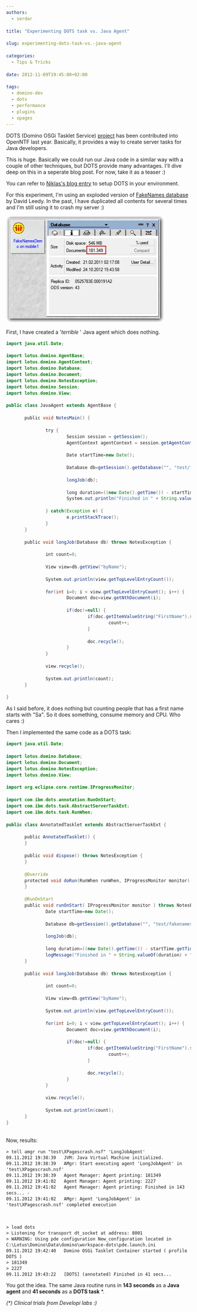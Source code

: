 ```yaml
---
authors:
  - serdar

title: "Experimenting DOTS task vs. Java Agent"

slug: experimenting-dots-task-vs.-java-agent

categories:
  - Tips & Tricks

date: 2012-11-09T19:45:00+02:00

tags:
  - domino-dev
  - dots
  - performance
  - plugins
  - xpages
---
```


DOTS (Domino OSGi Tasklet Service) [project](http://www.openntf.org/internal/home.nsf/project.xsp?action=openDocument&name=OSGI%20Tasklet%20Service%20for%20IBM%20Lotus%20Domino) has been contributed into OpenNTF last year. Basically, it provides a way to create server tasks for Java developers.

This is huge. Basically we could run our Java code in a similar way with a couple of other techniques, but DOTS provide many advantages. I'll dive deep on this in a seperate blog post. For now, take it as a teaser :)
<!-- more -->
You can refer to [Niklas's blog entry](http://www.openntf.org/blogs/openntf.nsf/d6plinks/NHEF-8RXCN2) to setup DOTS in your environment.

For this experiment, I'm using an exploded version of [FakeNames database](http://xpagescheatsheet.com/) by David Leedy. In the past, I have duplicated all contents for several times and I'm still using it to crash my server :)

![Image:Experimenting DOTS task vs. Java Agent](../../images/imported/experimenting-dots-task-vs-java-agent-M2.gif)

First, I have created a '*terrible* ' Java agent which does nothing.

```java
import java.util.Date;

import lotus.domino.AgentBase;
import lotus.domino.AgentContext;
import lotus.domino.Database;
import lotus.domino.Document;
import lotus.domino.NotesException;
import lotus.domino.Session;
import lotus.domino.View;

public class JavaAgent extends AgentBase {

       public void NotesMain() {

               try {
                       Session session = getSession();
                       AgentContext agentContext = session.getAgentContext();

                       Date startTime=new Date();

                       Database db=getSession().getDatabase("", "test/fakenames.nsf", false);

                       longJob(db);

                       long duration=((new Date().getTime()) - startTime.getTime())/1000;                
                       System.out.println("Finished in " + String.valueOf(duration) + " secs... - ");

               } catch(Exception e) {
                       e.printStackTrace();
               }
       }

       public void longJob(Database db) throws NotesException {

               int count=0;

               View view=db.getView("byName");

               System.out.println(view.getTopLevelEntryCount());

               for(int i=0; i < view.getTopLevelEntryCount(); i++) {
                       Document doc=view.getNthDocument(i);

                       if(doc!=null) {
                               if(doc.getItemValueString("FirstName").startsWith("Sa")) {
                                       count++;
                               }

                               doc.recycle();
                       }
               }

               view.recycle();

               System.out.println(count);
       }

}
```

As I said before, it does nothing but counting people that has a first name starts with "Sa". So it does something, consume memory and CPU. Who cares :)

Then I implemented the same code as a DOTS task:

```java
import java.util.Date;

import lotus.domino.Database;
import lotus.domino.Document;
import lotus.domino.NotesException;
import lotus.domino.View;

import org.eclipse.core.runtime.IProgressMonitor;

import com.ibm.dots.annotation.RunOnStart;
import com.ibm.dots.task.AbstractServerTaskExt;
import com.ibm.dots.task.RunWhen;

public class AnnotatedTasklet extends AbstractServerTaskExt {

       public AnnotatedTasklet() {
       }

       public void dispose() throws NotesException {
       }

       @Override
       protected void doRun(RunWhen runWhen, IProgressMonitor monitor)        throws NotesException {
       }
       
       @RunOnStart
       public void runOnStart( IProgressMonitor monitor ) throws NotesException {
               Date startTime=new Date();

               Database db=getSession().getDatabase("", "test/fakenames.nsf", false);
               
               longJob(db);
               
               long duration=((new Date().getTime()) - startTime.getTime())/1000;                
               logMessage("Finished in " + String.valueOf(duration) + " secs...");
       }
       
       public void longJob(Database db) throws NotesException {
               
               int count=0;
               
               View view=db.getView("byName");

               System.out.println(view.getTopLevelEntryCount());
               
               for(int i=0; i < view.getTopLevelEntryCount(); i++) {
                       Document doc=view.getNthDocument(i);
               
                       if(doc!=null) {
                               if(doc.getItemValueString("FirstName").startsWith("Sa")) {
                                       count++;
                               }
                               
                               doc.recycle();
                       }
               }
               
               view.recycle();
               
               System.out.println(count);
       }
}
```

<br />
Now, results:

```
> tell amgr run "test\XPagescrash.nsf" 'LongJobAgent'
09.11.2012 19:38:39   JVM: Java Virtual Machine initialized.
09.11.2012 19:38:39   AMgr: Start executing agent 'LongJobAgent' in 'test\XPagescrash.nsf'
09.11.2012 19:38:39   Agent Manager: Agent printing: 181349
09.11.2012 19:41:02   Agent Manager: Agent printing: 2227
09.11.2012 19:41:02   Agent Manager: Agent printing: Finished in 143 secs... -
09.11.2012 19:41:02   AMgr: Agent 'LongJobAgent' in 'test\XPagescrash.nsf' completed execution
```

<br />

```
> load dots
> Listening for transport dt_socket at address: 8001
> WARNING: Using pde configuration New_configuration located in C:\Lotus\Domino\Data\domino\workspace-dots\pde.launch.ini
09.11.2012 19:42:40   Domino OSGi Tasklet Container started ( profile DOTS )
> 181349
> 2227
09.11.2012 19:43:22   [DOTS] (annotated) Finished in 41 secs...
```

You got the idea. The same Java routine runs in **143 seconds** as a **Java agent** and **41 seconds** as a **DOTS task** \*.

_(\*) Clinical trials from Developi labs :)_
